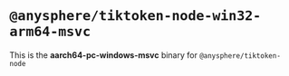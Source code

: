 # `@anysphere/tiktoken-node-win32-arm64-msvc`

This is the **aarch64-pc-windows-msvc** binary for `@anysphere/tiktoken-node`
